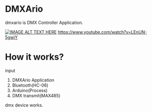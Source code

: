 # DMXArio

dmxario is DMX Controller Application.

[![IMAGE ALT TEXT HERE](http://img.youtube.com/vi/LEnUN-5gwjY/0.jpg)](https://www.youtube.com/watch?v=LEnUN-5gwjY)
https://www.youtube.com/watch?v=LEnUN-5gwjY

# How it works?

input

1. DMXArio Application
2. Bluetooth(HC-06)
3. Arduino(Process)
4. DMX transmit(MAX485)

dmx device works.
